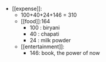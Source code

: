 - [[expense]]:
	- 100+40+24+146 = 310
	- [[food]]:164
		- 100 : biryani
		- 40 : chapati
		- 24 : milk powder
	- [[entertainment]]:
		- 146: book, the power of now